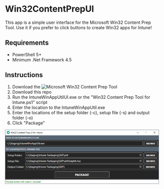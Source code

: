 # Win32ContentPrepUI
This app is a simple user interface for the Microsoft Win32 Content Prep Tool. Use it if you prefer to click buttons to create Win32 apps for Intune!

## Requirements
* PowerShell 5+
* Minimum .Net Framework 4.5

## Instructions
1. Download the ![Microsoft Win32 Content Prep Tool](https://github.com/Microsoft/Microsoft-Win32-Content-Prep-Tool)
2. Download this repo
3. Run the IntuneWinAppUtilUI.exe or the "Win32 Content Prep Tool for Intune.ps1" script
4. Enter the location to the IntuneWinAppUtil.exe
5. Enter the locations of the setup folder (-c), setup file (-s) and output folder (-o)
6. Click "Package"

![Screenshot](https://raw.githubusercontent.com/SMSAgentSoftware/Win32ContentPrepUI/master/Win32App.png)
